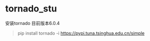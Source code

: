 # tornado_stu
安装tornado 
目前版本6.0.4
>pip install tornado -i https://pypi.tuna.tsinghua.edu.cn/simple

